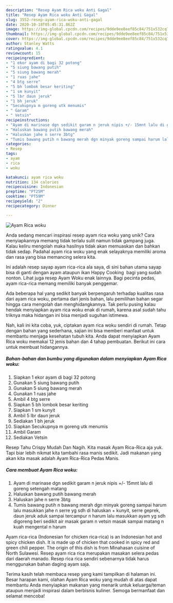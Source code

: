 ```yaml
---
description: "Resep Ayam Rica woku Anti Gagal"
title: "Resep Ayam Rica woku Anti Gagal"
slug: 3552-resep-ayam-rica-woku-anti-gagal
date: 2020-10-18T05:45:31.862Z
image: https://img-global.cpcdn.com/recipes/9dde9ee8eef85c84/751x532cq70/ayam-rica-woku-foto-resep-utama.jpg
thumbnail: https://img-global.cpcdn.com/recipes/9dde9ee8eef85c84/751x532cq70/ayam-rica-woku-foto-resep-utama.jpg
cover: https://img-global.cpcdn.com/recipes/9dde9ee8eef85c84/751x532cq70/ayam-rica-woku-foto-resep-utama.jpg
author: Stanley Watts
ratingvalue: 4.1
reviewcount: 15
recipeingredient:
- "1 ekor ayam di bagi 32 potong"
- "5 siung bawang putih"
- "5 siung bawang merah"
- "1 ruas jahe"
- "4 btg serre"
- "5 bh lombok besar keriting"
- "1 sm kunyit"
- "5 lbr daun jeruk"
- "1 bh jeruk"
- "Secukupnya m goreng utk menumis"
- " Garam"
- " Vetsin"
recipeinstructions:
- "Ayam di marinase dgn sedikit garam n jeruk nipis +/- 15mnt lalu di goreng setengah matang"
- "Haluskan bawang putih bawang merah"
- "Haluskan jahe n serre 3btg"
- "Tumis bawang putih n bawang merah dgn minyak goreng sampai harum lalu masukkan jahe n serre yg sdh di haluskan + kunyit, serre geprek, daun jeruk aduk sampai tercampur n harum lalu masukkan ayam yg sdh digoreng beri sedikit air masak garam n vetsin masak sampai matang n kuah mengental n harum"
categories:
- Resep
tags:
- ayam
- rica
- woku

katakunci: ayam rica woku 
nutrition: 134 calories
recipecuisine: Indonesian
preptime: "PT25M"
cooktime: "PT59M"
recipeyield: "2"
recipecategory: Dinner

---
```



![Ayam Rica woku](https://img-global.cpcdn.com/recipes/9dde9ee8eef85c84/751x532cq70/ayam-rica-woku-foto-resep-utama.jpg)

Anda sedang mencari inspirasi resep ayam rica woku yang unik? Cara menyiapkannya memang tidak terlalu sulit namun tidak gampang juga. Kalau keliru mengolah maka hasilnya tidak akan memuaskan dan bahkan tidak sedap. Padahal ayam rica woku yang enak selayaknya memiliki aroma dan rasa yang bisa memancing selera kita.

Ini adalah resep sayap ayam rica-rica ala saya, di sini bahan utama sayap bisa di ganti dengan ayam ataupun ikan Happy Cooking ‍ bagi yang sudah nonton. Lihat juga resep Ayam Woku enak lainnya. Bagi pecinta pedas, ayam rica-rica memang memiliki banyak penggemar.

Ada beberapa hal yang sedikit banyak berpengaruh terhadap kualitas rasa dari ayam rica woku, pertama dari jenis bahan, lalu pemilihan bahan segar hingga cara mengolah dan menghidangkannya. Tak perlu pusing kalau hendak menyiapkan ayam rica woku enak di rumah, karena asal sudah tahu triknya maka hidangan ini bisa menjadi suguhan istimewa.


Nah, kali ini kita coba, yuk, ciptakan ayam rica woku sendiri di rumah. Tetap dengan bahan yang sederhana, sajian ini bisa memberi manfaat untuk membantu menjaga kesehatan tubuh kita. Anda dapat menyiapkan Ayam Rica woku memakai 12 jenis bahan dan 4 tahap pembuatan. Berikut ini cara untuk membuat hidangannya.

<!--inarticleads1-->

##### Bahan-bahan dan bumbu yang digunakan dalam menyiapkan Ayam Rica woku:

1. Siapkan 1 ekor ayam di bagi 32 potong
1. Gunakan 5 siung bawang putih
1. Gunakan 5 siung bawang merah
1. Gunakan 1 ruas jahe
1. Ambil 4 btg serre
1. Siapkan 5 bh lombok besar keriting
1. Siapkan 1 sm kunyit
1. Ambil 5 lbr daun jeruk
1. Sediakan 1 bh jeruk
1. Siapkan Secukupnya m goreng utk menumis
1. Ambil  Garam
1. Sediakan  Vetsin


Resep Tahu Crispy Mudah Dan Nagih. Kita masak Ayam Rica-Rica aja yuk. Tapi biar lebih nikmat kita tambahi rasa manis sedikit. Jadi makanan yang akan kita masak adalah Ayam Rica-Rica Pedas Manis. 

<!--inarticleads2-->

##### Cara membuat Ayam Rica woku:

1. Ayam di marinase dgn sedikit garam n jeruk nipis +/- 15mnt lalu di goreng setengah matang
1. Haluskan bawang putih bawang merah
1. Haluskan jahe n serre 3btg
1. Tumis bawang putih n bawang merah dgn minyak goreng sampai harum lalu masukkan jahe n serre yg sdh di haluskan + kunyit, serre geprek, daun jeruk aduk sampai tercampur n harum lalu masukkan ayam yg sdh digoreng beri sedikit air masak garam n vetsin masak sampai matang n kuah mengental n harum


Ayam rica-rica (Indonesian for chicken rica-rica) is an Indonesian hot and spicy chicken dish. It is made up of chicken that cooked in spicy red and green chili pepper. The origin of this dish is from Minahasan cuisine of North Sulawesi. Resep ayam rica rica merupakan masakan selera pedas dari daerah manado. Resep rica rica sendiri sebenarnya tidak harus menggunakan bahan daging ayam saja. 

Terima kasih telah membaca resep yang kami tampilkan di halaman ini. Besar harapan kami, olahan Ayam Rica woku yang mudah di atas dapat membantu Anda menyiapkan makanan yang menarik untuk keluarga/teman ataupun menjadi inspirasi dalam berbisnis kuliner. Semoga bermanfaat dan selamat mencoba!
